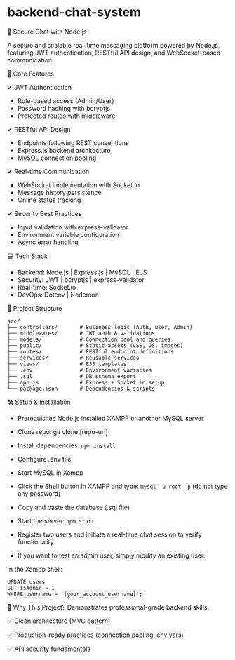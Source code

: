  # backend-chat-system
🔐 Secure Chat with Node.js

A secure and scalable real-time messaging platform powered by Node.js, featuring JWT authentication, RESTful API design, and WebSocket-based communication.

🚀 Core Features

✔ JWT Authentication
- Role-based access (Admin/User)
- Password hashing with bcryptjs
- Protected routes with middleware

✔ RESTful API Design
- Endpoints following REST conventions
- Express.js backend architecture
- MySQL connection pooling

✔ Real-time Communication
- WebSocket implementation with Socket.io
- Message history persistence
- Online status tracking

✔ Security Best Practices
- Input validation with express-validator
- Environment variable configuration
- Async error handling

💻 Tech Stack
- Backend: Node.js | Express.js | MySQL | EJS
- Security: JWT | bcryptjs | express-validator  
- Real-time: Socket.io  
- DevOps: Dotenv | Nodemon  

📂 Project Structure
```
src/
├── controllers/       # Business logic (Auth, user, Admin)
├── middlewares/       # JWT auth & validations
├── models/            # Connection pool and queries
├── public/            # Static assets (CSS, JS, images)
├── routes/            # RESTful endpoint definitions
├── services/          # Reusable services
├── views/             # EJS templates
├── .env               # Environment variables
├── .sql               # DB schema export
├── app.js             # Express + Socket.io setup
└── package.json       # Dependencies & scripts
```
🛠️ Setup & Installation
- Prerequisites
Node.js installed
XAMPP or another MySQL server

- Clone repo: git clone [repo-url]
- Install dependencies: ```npm install```
- Configure .env file
- Start MySQL in Xampp
- Click the Shell button in XAMPP and type: ```mysql -u root -p``` (do not type any password)
- Copy and paste the database (.sql file)
- Start the server: ```npm start```
- Register two users and initiate a real-time chat session to verify functionality.
- If you want to test an admin user, simply modify an existing user:
  
In the Xampp shell:
```
UPDATE users
SET isAdmin = 1
WHERE username = '[your_account_username]';
```
🌟 Why This Project?
Demonstrates professional-grade backend skills:

✅ Clean architecture (MVC pattern)

✅ Production-ready practices (connection pooling, env vars)

✅ API security fundamentals
